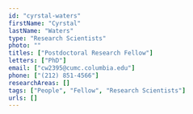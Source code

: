 ```yaml
---
id: "cyrstal-waters"
firstName: "Cyrstal"
lastName: "Waters"
type: "Research Scientists"
photo: ""
titles: ["Postdoctoral Research Fellow"]
letters: ["PhD"]
email: ["cw2395@cumc.columbia.edu"]
phone: ["(212) 851-4566"]
researchAreas: []
tags: ["People", "Fellow", "Research Scientists"]
urls: []
---
```

